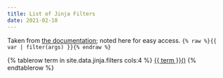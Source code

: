 ```yaml
---
title: List of Jinja Filters
date: 2021-02-10
---
```


Taken from [the documentation](https://jinja.palletsprojects.com/en/2.11.x/templates/); noted here for easy access. 
`{% raw %}{{ var | filter(args) }}{% endraw %}`

<table>
{% tablerow term in site.data.jinja.filters cols:4 %}
	<a href="https://jinja.palletsprojects.com/en/2.11.x/templates#{{ term }}">{{ term }}()</a>
{% endtablerow  %}
</table>

<style>
table {
	width: 100%;
	font-family: monospace;
}
td {
	padding: 2.5px;
}
td a {
	border-bottom: transparent;
}
</style>
